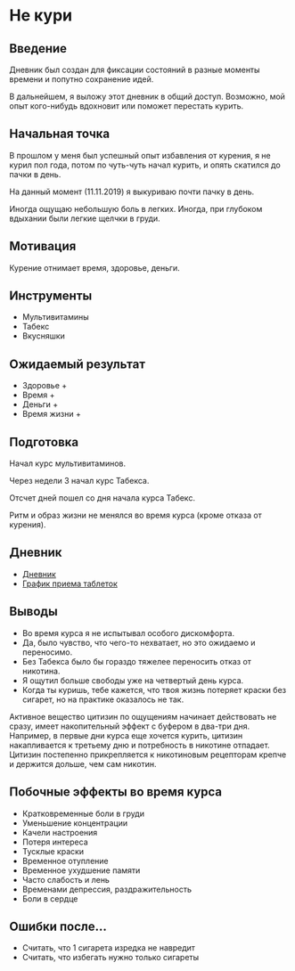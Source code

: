 # Не кури

## Введение

Дневник был создан для фиксации состояний в разные моменты времени
и попутно сохранение идей.

В дальнейшем, я выложу этот дневник в общий доступ.
Возможно, мой опыт кого-нибудь вдохновит или поможет перестать курить.

## Начальная точка

В прошлом у меня был успешный опыт избавления от курения,
я не курил пол года, потом по чуть-чуть начал курить,
и опять скатился до пачки в день.

На данный момент (11.11.2019) я выкуриваю почти пачку в день.

Иногда ощущаю небольшую боль в легких.
Иногда, при глубоком вдыхании были легкие щелчки в груди.

## Мотивация

Курение отнимает время, здоровье, деньги.

## Инструменты

* Мультивитамины
* Табекс
* Вкусняшки

## Ожидаемый результат

* Здоровье +
* Время +
* Деньги +
* Время жизни +

## Подготовка

Начал курс мультивитаминов.

Через недели 3 начал курс Табекса.

Отсчет дней пошел со дня начала курса Табекс.

Ритм и образ жизни не менялся во время курса (кроме отказа от курения).

## Дневник

* [Дневник](diary.md)
* [График приема таблеток](schedule-for-pills.md)

## Выводы

* Во время курса я не испытывал особого дискомфорта.
* Да, было чувство, что чего-то нехватает, но это ожидаемо и переносимо.
* Без Табекса было бы гораздо тяжелее переносить отказ от никотина.
* Я ощутил больше свободы уже на четвертый день курса.
* Когда ты куришь, тебе кажется, что твоя жизнь потеряет краски без сигарет,
  но на практике оказалось не так.

Активное вещество цитизин по ощущениям начинает действовать не сразу,
имеет накопительный эффект с буфером в два-три дня.
Например, в первые дни курса еще хочется курить, цитизин накапливается к третьему дню и потребность в никотине отпадает.
Цитизин постепенно прикрепляется к никотиновым рецепторам крепче и держится дольше, чем сам никотин.

## Побочные эффекты во время курса

* Кратковременные боли в груди
* Уменьшение концентрации
* Качели настроения
* Потеря интереса
* Тусклые краски
* Временное отупление
* Временное ухудшение памяти
* Часто слабость и лень
* Временами депрессия, раздражительность
* Боли в сердце

## Ошибки после...

* Считать, что 1 сигарета изредка не навредит
* Считать, что избегать нужно только сигареты
